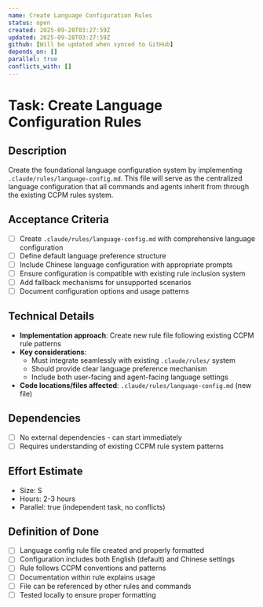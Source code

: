 ```yaml
---
name: Create Language Configuration Rules
status: open
created: 2025-09-28T03:27:59Z
updated: 2025-09-28T03:27:59Z
github: [Will be updated when synced to GitHub]
depends_on: []
parallel: true
conflicts_with: []
---
```


# Task: Create Language Configuration Rules

## Description

Create the foundational language configuration system by implementing `.claude/rules/language-config.md`. This file will serve as the centralized language configuration that all commands and agents inherit from through the existing CCPM rules system.

## Acceptance Criteria

- [ ] Create `.claude/rules/language-config.md` with comprehensive language configuration
- [ ] Define default language preference structure
- [ ] Include Chinese language configuration with appropriate prompts
- [ ] Ensure configuration is compatible with existing rule inclusion system
- [ ] Add fallback mechanisms for unsupported scenarios
- [ ] Document configuration options and usage patterns

## Technical Details

- **Implementation approach**: Create new rule file following existing CCPM rule patterns
- **Key considerations**:
  - Must integrate seamlessly with existing `.claude/rules/` system
  - Should provide clear language preference mechanism
  - Include both user-facing and agent-facing language settings
- **Code locations/files affected**: `.claude/rules/language-config.md` (new file)

## Dependencies

- [ ] No external dependencies - can start immediately
- [ ] Requires understanding of existing CCPM rule system patterns

## Effort Estimate

- Size: S
- Hours: 2-3 hours
- Parallel: true (independent task, no conflicts)

## Definition of Done

- [ ] Language config rule file created and properly formatted
- [ ] Configuration includes both English (default) and Chinese settings
- [ ] Rule follows CCPM conventions and patterns
- [ ] Documentation within rule explains usage
- [ ] File can be referenced by other rules and commands
- [ ] Tested locally to ensure proper formatting